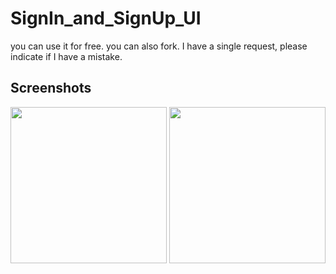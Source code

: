 # SignIn_and_SignUp_UI

you can use it for free. you can also fork. 
I have a single request, please indicate if I have a mistake. 

## Screenshots
<img src="https://raw.githubusercontent.com/theiskaa/SignIn_and_SignUp_UI/master/assets/signin.png" width="250"> <img
src="https://raw.githubusercontent.com/theiskaa/SignIn_and_SignUp_UI/master/assets/signup.png" width="250"> 



